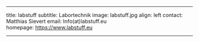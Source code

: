 ---

title: labstuff
subtitle: Labortechnik
image: labstuff.jpg
align: left
contact: Matthias Sievert
email: Info(at)labstuff.eu  
homepage: https://www.labstuff.eu

---